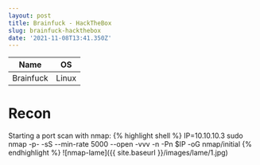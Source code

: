 ```yaml
---
layout: post
title: Brainfuck - HackTheBox
slug: brainfuck-hackthebox
date: '2021-11-08T13:41.350Z'
---
```


| Name      	| OS    	|
|-----------	|-------	|
| Brainfuck 	| Linux 	|

# Recon
Starting a port scan with nmap:
{% highlight shell %}
IP=10.10.10.3
sudo nmap -p- -sS --min-rate 5000 --open -vvv -n -Pn $IP -oG nmap/initial
{% endhighlight  %}
![nmap-lame]({{ site.baseurl }}/images/lame/1.jpg)
